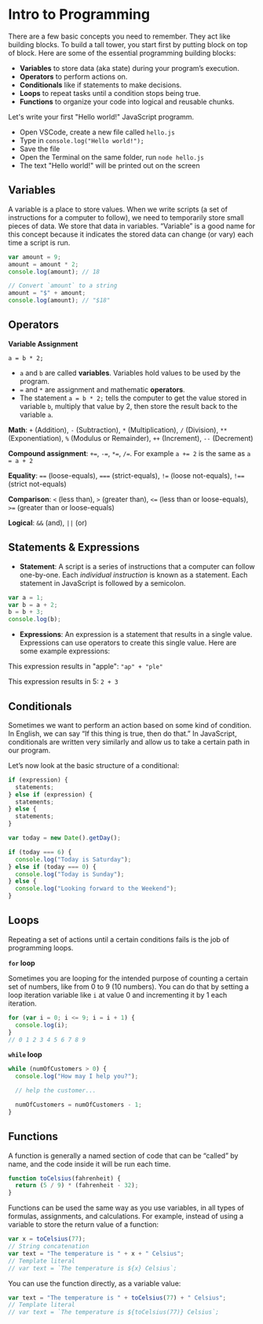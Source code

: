 # Intro to Programming

There are a few basic concepts you need to remember. They act like building blocks. To build a tall tower, you start first by putting block on top of block. Here are some of the essential programming building blocks:

- **Variables** to store data (aka state) during your program’s execution.
- **Operators** to perform actions on.
- **Conditionals** like if statements to make decisions.
- **Loops** to repeat tasks until a condition stops being true.
- **Functions** to organize your code into logical and reusable chunks.

Let's write your first "Hello world!" JavaScript programm.

- Open VSCode, create a new file called `hello.js`
- Type in `console.log("Hello world!");`
- Save the file
- Open the Terminal on the same folder, run `node hello.js`
- The text "Hello world!" will be printed out on the screen

## Variables

A variable is a place to store values. When we write scripts (a set of instructions for a computer to follow), we need to temporarily store small pieces of data. We store that data in variables. “Variable” is a good name for this concept because it indicates the stored data can change (or vary) each time a script is run.

```javascript
var amount = 9;
amount = amount * 2;
console.log(amount); // 18

// Convert `amount` to a string
amount = "$" + amount;
console.log(amount); // "$18"
```

## Operators

**Variable Assignment**

```
a = b * 2;
```

- `a` and `b` are called **variables**. Variables hold values to be used by the program.
- `=` and `*` are assignment and mathematic **operators**.
- The statement `a = b * 2;` tells the computer to get the value stored in variable `b`, multiply that value by 2, then store the result back to the variable `a`.

**Math**: `+` (Addition), `-` (Subtraction), `*` (Multiplication), `/` (Division), `**` (Exponentiation), `%` (Modulus or Remainder), `++` (Increment), `--` (Decrement)

**Compound assignment**: `+=`, `-=`, `*=`, `/=`. For example `a += 2` is the same as `a = a + 2`

**Equality**: `==` (loose-equals), `===` (strict-equals), `!=` (loose not-equals), `!==` (strict not-equals)

**Comparison**: `<` (less than), `>` (greater than), `<=` (less than or loose-equals), `>=` (greater than or loose-equals)

**Logical**: `&&` (and), `||` (or)

## Statements & Expressions

- **Statement**: A script is a series of instructions that a computer can follow one-by-one. Each _individual instruction_ is known as a statement. Each statement in JavaScript is followed by a semicolon.

```javascript
var a = 1;
var b = a + 2;
b = b + 3;
console.log(b);
```

- **Expressions**: An expression is a statement that results in a single value. Expressions can use operators to create this single value. Here are some example expressions:

This expression results in "apple": `"ap" + "ple"`

This expression results in 5: `2 + 3`

## Conditionals

Sometimes we want to perform an action based on some kind of condition. In English, we can say “If this thing is true, then do that.” In JavaScript, conditionals are written very similarly and allow us to take a certain path in our program.

Let’s now look at the basic structure of a conditional:

```javascript
if (expression) {
  statements;
} else if (expression) {
  statements;
} else {
  statements;
}
```

```javascript
var today = new Date().getDay();

if (today === 6) {
  console.log("Today is Saturday");
} else if (today === 0) {
  console.log("Today is Sunday");
} else {
  console.log("Looking forward to the Weekend");
}
```

## Loops

Repeating a set of actions until a certain conditions fails is the job of programming loops.

**`for` loop**

Sometimes you are looping for the intended purpose of counting a certain set of numbers, like from 0 to 9 (10 numbers). You can do that by setting a loop iteration variable like `i` at value 0 and incrementing it by 1 each iteration.

```javascript
for (var i = 0; i <= 9; i = i + 1) {
  console.log(i);
}
// 0 1 2 3 4 5 6 7 8 9
```

**`while` loop**

```javascript
while (numOfCustomers > 0) {
  console.log("How may I help you?");

  // help the customer...

  numOfCustomers = numOfCustomers - 1;
}
```

## Functions

A function is generally a named section of code that can be “called” by name, and the code inside it will be run each time.

```javascript
function toCelsius(fahrenheit) {
  return (5 / 9) * (fahrenheit - 32);
}
```

Functions can be used the same way as you use variables, in all types of formulas, assignments, and calculations. For example, instead of using a variable to store the return value of a function:

```javascript
var x = toCelsius(77);
// String concatenation
var text = "The temperature is " + x + " Celsius";
// Template literal
// var text = `The temperature is ${x} Celsius`;
```

You can use the function directly, as a variable value:

```javascript
var text = "The temperature is " + toCelsius(77) + " Celsius";
// Template literal
// var text = `The temperature is ${toCelsius(77)} Celsius`;
```
